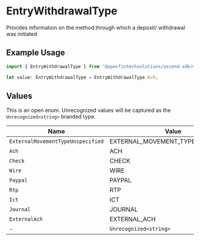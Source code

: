 # EntryWithdrawalType

Provides information on the method through which a deposit/ withdrawal was initiated

## Example Usage

```typescript
import { EntryWithdrawalType } from "@apexfintechsolutions/ascend-sdk/models/components";

let value: EntryWithdrawalType = EntryWithdrawalType.Ach;
```

## Values

This is an open enum. Unrecognized values will be captured as the `Unrecognized<string>` branded type.

| Name                               | Value                              |
| ---------------------------------- | ---------------------------------- |
| `ExternalMovementTypeUnspecified`  | EXTERNAL_MOVEMENT_TYPE_UNSPECIFIED |
| `Ach`                              | ACH                                |
| `Check`                            | CHECK                              |
| `Wire`                             | WIRE                               |
| `Paypal`                           | PAYPAL                             |
| `Rtp`                              | RTP                                |
| `Ict`                              | ICT                                |
| `Journal`                          | JOURNAL                            |
| `ExternalAch`                      | EXTERNAL_ACH                       |
| -                                  | `Unrecognized<string>`             |